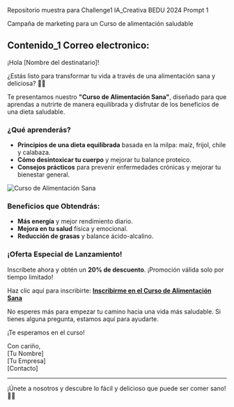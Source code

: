 Repositorio muestra para Challenge1 IA_Creativa BEDU 2024 Prompt 1

Campaña de marketing para un Curso de alimentación saludable

## Contenido_1 Correo electronico:

¡Hola [Nombre del destinatario]!

¿Estás listo para transformar tu vida a través de una alimentación sana y deliciosa? 🍏🌟

Te presentamos nuestro **"Curso de Alimentación Sana"**, diseñado para que aprendas a nutrirte de manera equilibrada y disfrutar de los beneficios de una dieta saludable.

### ¿Qué aprenderás?
- **Principios de una dieta equilibrada** basada en la milpa: maíz, frijol, chile y calabaza.
- **Cómo desintoxicar tu cuerpo** y mejorar tu balance proteico.
- **Consejos prácticos** para prevenir enfermedades crónicas y mejorar tu bienestar general.

![Curso de Alimentación Sana](Imagenes/bread-2178874_1280.jpg)

### Beneficios que Obtendrás:
- **Más energía** y mejor rendimiento diario.
- **Mejora en tu salud** física y emocional.
- **Reducción de grasas** y balance ácido-alcalino.

### ¡Oferta Especial de Lanzamiento!
Inscríbete ahora y obtén un **20% de descuento**. ¡Promoción válida solo por tiempo limitado!

Haz clic aquí para inscribirte: **[Inscribirme en el Curso de Alimentación Sana](#)**

No esperes más para empezar tu camino hacia una vida más saludable. Si tienes alguna pregunta, estamos aquí para ayudarte.

¡Te esperamos en el curso!

Con cariño,  
[Tu Nombre]  
[Tu Empresa]  
[Contacto]

---


¡Únete a nosotros y descubre lo fácil y delicioso que puede ser comer sano! 🥗🍎
